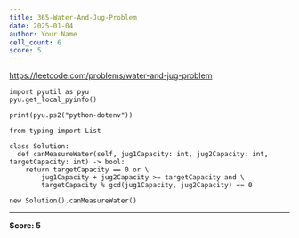 ```yaml
---
title: 365-Water-And-Jug-Problem
date: 2025-01-04
author: Your Name
cell_count: 6
score: 5
---
```


https://leetcode.com/problems/water-and-jug-problem


```
import pyutil as pyu
pyu.get_local_pyinfo()
```


```
print(pyu.ps2("python-dotenv"))
```


```
from typing import List
```


```
class Solution:
  def canMeasureWater(self, jug1Capacity: int, jug2Capacity: int, targetCapacity: int) -> bool:
    return targetCapacity == 0 or \
        jug1Capacity + jug2Capacity >= targetCapacity and \
        targetCapacity % gcd(jug1Capacity, jug2Capacity) == 0
```


```
new Solution().canMeasureWater()
```


---
**Score: 5**